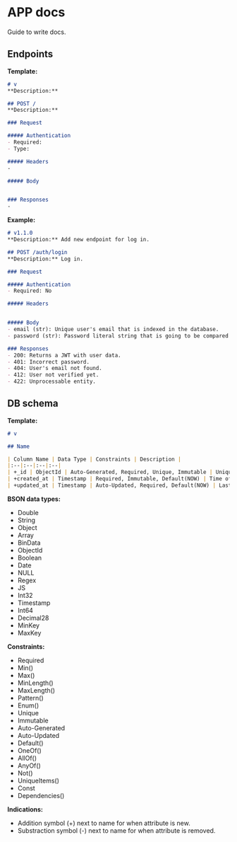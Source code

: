 # APP docs

Guide to write docs.

## Endpoints

**Template:**
```md
# v
**Description:**

## POST /
**Description:**

### Request

##### Authentication
- Required:
- Type:

##### Headers
-

##### Body


### Responses
-

```

**Example:**
```md
# v1.1.0
**Description:** Add new endpoint for log in.

## POST /auth/login
**Description:** Log in.

### Request

##### Authentication
- Required: No

##### Headers


##### Body
- email (str): Unique user's email that is indexed in the database.
- password (str): Password literal string that is going to be compared against a hash.

### Responses
- 200: Returns a JWT with user data.
- 401: Incorrect password.
- 404: User's email not found.
- 412: User not verified yet.
- 422: Unprocessable entity.

```

## DB schema

**Template:**


```md
# v

## Name

| Column Name | Data Type | Constraints | Description |
|:--|:--|:--|:--|
| +_id | ObjectId | Auto-Generated, Required, Unique, Immutable | Unique ID for the document among the collection |
| +created_at | Timestamp | Required, Immutable, Default(NOW) | Time of indexation of document in database |
| +updated_at | Timestamp | Auto-Updated, Required, Default(NOW) | Last time the document data was updated |
```

**BSON data types:**
- Double
- String
- Object
- Array
- BinData
- ObjectId
- Boolean
- Date
- NULL
- Regex
- JS
- Int32
- Timestamp
- Int64
- Decimal28
- MinKey
- MaxKey

**Constraints:**
- Required
- Min()
- Max()
- MinLength()
- MaxLength()
- Pattern()
- Enum()
- Unique
- Immutable
- Auto-Generated
- Auto-Updated
- Default()
- OneOf()
- AllOf()
- AnyOf()
- Not()
- UniqueItems()
- Const
- Dependencies()

**Indications:**
- Addition symbol (+) next to name for when attribute is new.
- Substraction symbol (-) next to name for when attribute is removed.








